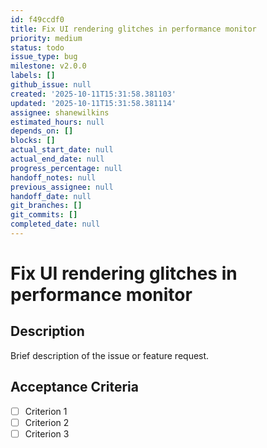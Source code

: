 ```yaml
---
id: f49ccdf0
title: Fix UI rendering glitches in performance monitor
priority: medium
status: todo
issue_type: bug
milestone: v2.0.0
labels: []
github_issue: null
created: '2025-10-11T15:31:58.381103'
updated: '2025-10-11T15:31:58.381114'
assignee: shanewilkins
estimated_hours: null
depends_on: []
blocks: []
actual_start_date: null
actual_end_date: null
progress_percentage: null
handoff_notes: null
previous_assignee: null
handoff_date: null
git_branches: []
git_commits: []
completed_date: null
---
```


# Fix UI rendering glitches in performance monitor

## Description

Brief description of the issue or feature request.

## Acceptance Criteria

- [ ] Criterion 1
- [ ] Criterion 2
- [ ] Criterion 3